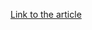[Link to the article](https://symantec.com/connect/blogs/longhorn-tools-used-cyberespionage-group-linked-vault-7)
